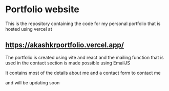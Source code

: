 # Portfolio website

This is the repository containing the code for my personal portfolio that is hosted using vercel at 

## https://akashkrportfolio.vercel.app/

The portfolio is created using vite and react and the mailing function that is used in the contact section is made possible using EmailJS

It contains most of the details about me and a contact form to contact me

and will be updating soon 
